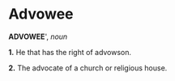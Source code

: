 # Advowee

**ADVOWEE**', _noun_

**1.** He that has the right of advowson.

**2.** The advocate of a church or religious house.